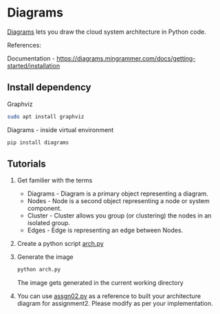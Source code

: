 # Diagrams

[Diagrams](https://diagrams.mingrammer.com/) lets you draw the cloud system architecture in Python code.

References:

Documentation - https://diagrams.mingrammer.com/docs/getting-started/installation

## Install dependency

Graphviz
```bash
sudo apt install graphviz
```

Diagrams - inside virtual environment
```bash
pip install diagrams
```

## Tutorials

1. Get familier with the terms
    * Diagrams - Diagram is a primary object representing a diagram.
    * Nodes - Node is a second object representing a node or system component.
    * Cluster - Cluster allows you group (or clustering) the nodes in an isolated group.
    * Edges - Edge is representing an edge between Nodes.

2. Create a python script [arch.py](arch.py)

3. Generate the image 
    ```bash
    python arch.py
    ```
    The image gets generated in the current working directory

    <imag src="class_labs.png" width="300" height="300" />
    <!-- ![image](class_labs.png) -->

4. You can use [assgn02.py](assgn02.py) as a reference to built your architecture diagram for assignment2. Please modify as per your implementation.